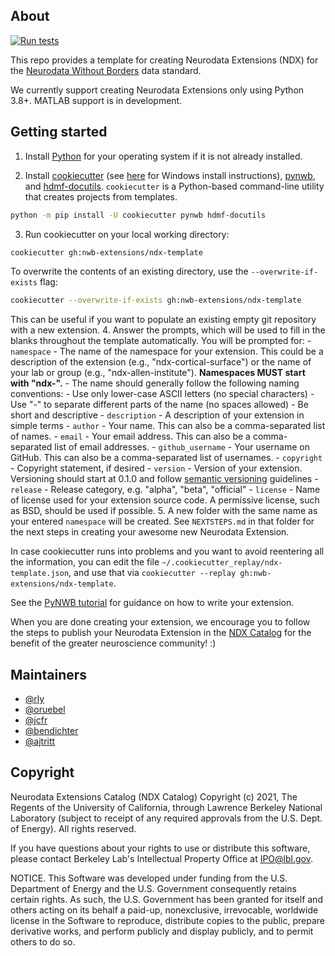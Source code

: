 ## About

[![Run tests](https://github.com/nwb-extensions/ndx-template/actions/workflows/run_tests.yml/badge.svg)](https://github.com/nwb-extensions/ndx-template/actions/workflows/run_tests.yml)

This repo provides a template for creating Neurodata Extensions (NDX) for the
[Neurodata Without Borders](https://nwb.org/)
 data standard.

We currently support creating Neurodata Extensions only using Python 3.8+.
MATLAB support is in development.

## Getting started

1. Install [Python](https://www.python.org/downloads/) for your operating system if it is not already installed.

2. Install [cookiecutter](https://pypi.org/project/cookiecutter/) (see [here](https://cookiecutter.readthedocs.io/en/latest/installation.html) for Windows install instructions), [pynwb](https://pypi.org/project/pynwb/), and [hdmf-docutils](https://pypi.org/project/hdmf-docutils/).
`cookiecutter` is a Python-based command-line utility that creates projects from templates.
```bash
python -m pip install -U cookiecutter pynwb hdmf-docutils
```
3. Run cookiecutter on your local working directory:
```bash
cookiecutter gh:nwb-extensions/ndx-template
```

   To overwrite the contents of an existing directory, use the `--overwrite-if-exists` flag:
```bash
cookiecutter --overwrite-if-exists gh:nwb-extensions/ndx-template
```
   This can be useful if you want to populate an existing empty git repository with a new extension.
4. Answer the prompts, which will be used to fill in the blanks throughout the
template automatically. You will be prompted for:
    - `namespace` - The name of the namespace for your extension. This could be a
    description of the extension (e.g., "ndx-cortical-surface") or the name of your
    lab or group (e.g., "ndx-allen-institute"). **Namespaces MUST start with "ndx-".**
      - The name should generally follow the following naming conventions:
        - Use only lower-case ASCII letters (no special characters)
        - Use "-" to separate different parts of the name (no spaces allowed)
        - Be short and descriptive
    - `description` - A description of your extension in simple terms
    - `author` - Your name. This can also be a comma-separated list of names.
    - `email` - Your email address. This can also be a comma-separated list of email addresses.
    - `github_username` - Your username on GitHub. This can also be a comma-separated list of usernames.
    - `copyright` - Copyright statement, if desired
    - `version` - Version of your extension. Versioning should start at 0.1.0 and follow [semantic versioning](https://semver.org/) guidelines
    - `release` - Release category, e.g. "alpha", "beta", "official"
    - `license` - Name of license used for your extension source code.
    A permissive license, such as BSD, should be used if possible.
5. A new folder with the same name as your entered `namespace` will be
created. See `NEXTSTEPS.md` in that folder for the next steps in creating
your awesome new Neurodata Extension.

In case cookiecutter runs into problems and you want to avoid reentering
all the information, you can edit the file `~/.cookiecutter_replay/ndx-template.json`,
and use that via `cookiecutter --replay gh:nwb-extensions/ndx-template`.

See the [PyNWB tutorial](https://pynwb.readthedocs.io/en/stable/tutorials/general/extensions.html) for guidance on how to write your extension.

When you are done creating your extension, we encourage you to follow the steps
to publish your Neurodata Extension in the [NDX Catalog](https://github.com/nwb-extensions/) for the benefit of the
greater neuroscience community! :)

## Maintainers
- [@rly](https://github.com/rly)
- [@oruebel](https://github.com/oruebel)
- [@jcfr](https://github.com/jcfr)
- [@bendichter](https://github.com/bendichter)
- [@ajtritt](https://github.com/ajtritt)

## Copyright

Neurodata Extensions Catalog (NDX Catalog) Copyright (c) 2021,
The Regents of the University of California, through Lawrence
Berkeley National Laboratory (subject to receipt of any required
approvals from the U.S. Dept. of Energy).  All rights reserved.

If you have questions about your rights to use or distribute this software,
please contact Berkeley Lab's Intellectual Property Office at
IPO@lbl.gov.

NOTICE.  This Software was developed under funding from the U.S. Department
of Energy and the U.S. Government consequently retains certain rights.  As
such, the U.S. Government has been granted for itself and others acting on
its behalf a paid-up, nonexclusive, irrevocable, worldwide license in the
Software to reproduce, distribute copies to the public, prepare derivative
works, and perform publicly and display publicly, and to permit others to do so.
